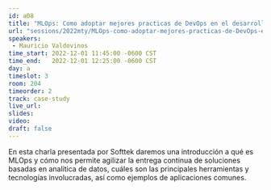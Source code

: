```yaml
---
id: a08
title: "MLOps: Como adoptar mejores practicas de DevOps en el desarrollo de algoritmos de machine learning."
url: "sessions/2022mty/MLOps-como-adoptar-mejores-practicas-de-DevOps-en-ml"
speakers:
 - Mauricio Valdovinos
time_start: 2022-12-01 11:45:00 -0600 CST
time_end:   2022-12-01 12:25:00 -0600 CST
day: a
timeslot: 3
room: 204
timeorder: 2
track: case-study
live_url: 
slides: 
video: 
draft: false
---
```


En esta charla presentada por Softtek daremos una introducción a qué es MLOps y cómo nos permite agilizar la entrega continua de soluciones basadas en analítica de datos, cuáles son las principales herramientas y tecnologías involucradas, así como ejemplos de aplicaciones comunes.



